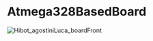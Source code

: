 # Atmega328BasedBoard
![Hibot_agostiniLuca_boardFront](https://github.com/lukita772/Atmega328BasedBoard/assets/117228370/4c27316b-ef0b-4467-a8a3-0c8a9817bdbc)
